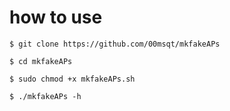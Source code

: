 # how to use

`$ git clone https://github.com/00msqt/mkfakeAPs`

`$ cd mkfakeAPs`
 
`$ sudo chmod +x mkfakeAPs.sh`

`$ ./mkfakeAPs -h`
